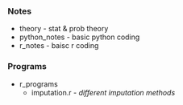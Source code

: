 ### Notes
* theory
\- stat & prob theory
* python_notes
\- basic python coding
* r_notes
\- baisc r coding

### Programs
* r_programs
  * imputation.r \- _different imputation methods_
